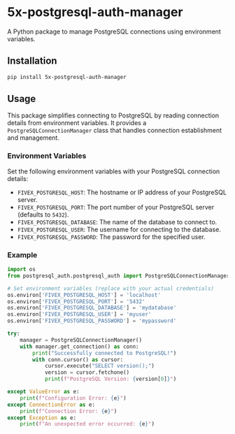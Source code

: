 # 5x-postgresql-auth-manager

A Python package to manage PostgreSQL connections using environment variables.

## Installation

```bash
pip install 5x-postgresql-auth-manager
```

## Usage

This package simplifies connecting to PostgreSQL by reading connection details from environment variables. It provides a `PostgreSQLConnectionManager` class that handles connection establishment and management.

### Environment Variables

Set the following environment variables with your PostgreSQL connection details:

- `FIVEX_POSTGRESQL_HOST`: The hostname or IP address of your PostgreSQL server.
- `FIVEX_POSTGRESQL_PORT`: The port number of your PostgreSQL server (defaults to `5432`).
- `FIVEX_POSTGRESQL_DATABASE`: The name of the database to connect to.
- `FIVEX_POSTGRESQL_USER`: The username for connecting to the database.
- `FIVEX_POSTGRESQL_PASSWORD`: The password for the specified user.

### Example

```python
import os
from postgresql_auth.postgresql_auth import PostgreSQLConnectionManager

# Set environment variables (replace with your actual credentials)
os.environ['FIVEX_POSTGRESQL_HOST'] = 'localhost'
os.environ['FIVEX_POSTGRESQL_PORT'] = '5432'
os.environ['FIVEX_POSTGRESQL_DATABASE'] = 'mydatabase'
os.environ['FIVEX_POSTGRESQL_USER'] = 'myuser'
os.environ['FIVEX_POSTGRESQL_PASSWORD'] = 'mypassword'

try:
    manager = PostgreSQLConnectionManager()
    with manager.get_connection() as conn:
        print("Successfully connected to PostgreSQL!")
        with conn.cursor() as cursor:
            cursor.execute("SELECT version();")
            version = cursor.fetchone()
            print(f"PostgreSQL Version: {version[0]}")

except ValueError as e:
    print(f"Configuration Error: {e}")
except ConnectionError as e:
    print(f"Connection Error: {e}")
except Exception as e:
    print(f"An unexpected error occurred: {e}")
```
